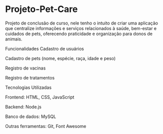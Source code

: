 # Projeto-Pet-Care
Projeto de conclusão de curso, nele tenho o intuito de criar uma aplicação que centralize informações e serviços relacionados à saúde, bem-estar e cuidados de pets, oferecendo praticidade e organização para donos de animais.

Funcionalidades
Cadastro de usuários

Cadastro de pets (nome, espécie, raça, idade e peso)

Registro de vacinas

Registro de tratamentos

Tecnologias Utilizadas

Frontend: HTML, CSS, JavaScript

Backend: Node.js

Banco de dados: MySQL

Outras ferramentas: Git, Font Awesome
